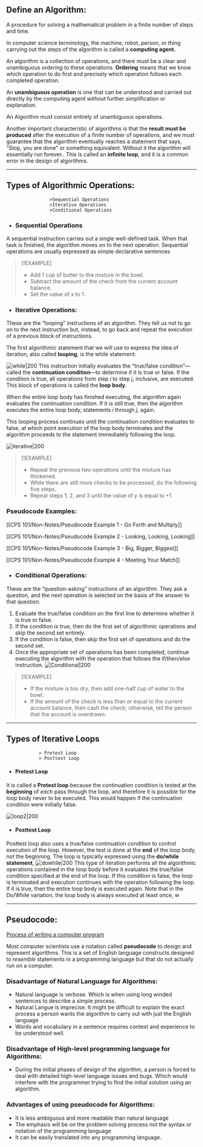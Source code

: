 ## Define an Algorithm:
A procedure for solving a mathematical problem in a finite number of steps  and time.

In computer science terminology, the machine, robot, person, or thing carrying out the steps of the algorithm is called a **computing agent.**

An algorithm is a collection of operations, and there must be a clear and unambiguous *ordering* to these operations. **Ordering** means that we know which operation to do first and precisely which operation follows each completed operation.

An **unambiguous operation** is one that can be understood and carried out directly by the computing agent *without* further simplification or explanation.

An Algorithm must consist entirely of unambiguous operations.

Another important characteristic of algorithms is that the **result must be produced** after the execution of a finite number of operations, and we must guarantee that the algorithm eventually reaches a statement that says, “Stop, you are done” or something equivalent. Without it the algorithm will essentially run forever.. This is called an **infinite loop**, and it is a common error in the design of algorithms.

---
## Types of Algorithmic Operations:


					>Sequential Operations
					>Iterative Operations
					>Conditional Operations


- ### Sequential Operations
A sequential instruction carries out a single well-defined task. When that task is finished, the algorithm moves on to the next operation. Sequential operations are usually expressed as simple declarative sentences

> [!EXAMPLE]
> - Add 1 cup of butter to the mixture in the bowl. 
> - Subtract the amount of the check from the current account balance. 
> - Set the value of x to 1.


- ### Iterative Operations:
These are the “looping” instructions of an algorithm. They tell us not to go on to the next instruction but, instead, to go back and repeat the execution of a previous block of instructions.

The first algorithmic statement that we will use to express the idea of iteration, also called **looping**, is the while statement:

![while|200](CPS%20101/Documents/Images/while%20loop.png)
This instruction initially evaluates the “true/false condition”—called the **continuation condition**—to determine if it is true or false. If the condition is
true, all operations from step *i* to step *j*, inclusive, are executed. This block of operations is called the **loop body**. 

When the entire loop body has finished executing, the algorithm again evaluates the continuation condition. If it is still true, then the algorithm executes the entire loop body, statements *i* through *j*, again.

This looping process continues until the continuation condition evaluates to false, at which point execution of the loop body terminates and the algorithm proceeds to the statement immediately following the loop.

![iterative|200](CPS%20101/Documents/Images/iterativeoperation.png)

> [!EXAMPLE]
> - Repeat the previous two operations until the mixture has thickened. 
> - While there are still more checks to be processed, do the following five steps. 
> - Repeat steps 1, 2, and 3 until the value of y is equal to +1

### Pseudocode Examples:
[[CPS 101/Non-Notes/Pseudocode Example 1 - Go Forth and Multiply]]

[[CPS 101/Non-Notes/Pseudocode Example 2 - Looking, Looking, Looking]]

[[CPS 101/Non-Notes/Pseudocode Example 3 - Big, Bigger, Biggest]]

[[CPS 101/Non-Notes/Pseudocode Example 4 - Meeting Your Match]]
- ### Conditional Operations:
These are the “question-asking” instructions of an algorithm. They ask a question, and the next operation is selected on the basis of the answer to that question.

1. Evaluate the true/false condition on the first line to determine whether it is true or false. 
2. If the condition is true, then do the first set of algorithmic operations and skip the second set entirely. 
3. If the condition is false, then skip the first set of operations and do the second set. 
4. Once the appropriate set of operations has been completed, continue executing the algorithm with the operation that follows the if/then/else instruction.
![Conditional|200](CPS%20101/Documents/Images/Conditional%20Operation.png)


> [!EXAMPLE]
> - If the mixture is too dry, then add one-half cup of water to the bowl.
> - If the amount of the check is less than or equal to the current account balance, then cash the check; otherwise, tell the person that the account is overdrawn.

---

## Types of Iterative Loops
				> Pretest Loop
				> Posttest Loop
				
- #### Pretest Loop
It is called a **Pretest loop** because the continuation condition is tested at the **beginning** of *each* pass through the loop, and therefore it is possible for the loop body never to be executed. This would happen if the continuation condition were initially false.

![loop2|200](CPS%20101/Documents/Images/while%20loop.png)

- #### Posttest Loop

Posttest loop also uses a true/false continuation condition to control execution of the loop. However, the test is done at the **end** of the loop body, not the beginning. The loop is typically expressed using the **do/while statement**,
![dowhile|200](CPS%20101/Documents/Images/dowhileloop.png)
This type of iteration performs all the algorithmic operations contained in the loop body before it evaluates the true/false condition specified at the end of the loop. If this condition is false, the loop is terminated and execution continues with the operation following the loop. If it is true, then the entire loop body is executed again. Note that in the Do/While variation, the loop body is always executed at least once, w

---

## Pseudocode:
[Process of writing a computer program](CPS%20201/Process%20of%20writing%20a%20computer%20program.md)

Most computer scientists use a notation called **pseudocode** to design and represent algorithms. This is a set of English language constructs designed to *resemble* statements in a programming language but that do not actually run on a computer.

### Disadvantage of Natural Language for Algorithms:

- Natural language is verbose. Which is when using long winded sentences to describe a simple process. 
- Natural Langue is imprecise. It might be difficult to explain the exact process a person wants the algorithm to carry out with just the English language
- Words and vocabulary in a sentence requires context and experience to be understood well.

### Disadvantage of High-level programming language for Algorithms:
- During the initial phases of design of the algorithm, a person is forced to deal with detailed high-level language issues and bugs. Which would interfere with the programmer trying to find the initial solution using an algorithm.

### Advantages of using pseudocode for Algorithms:
- It is less ambiguous and more readable than natural language
- The emphasis will be on the problem solving process not the syntax or notation of the programming language
- It can be easily translated into any programming language. 